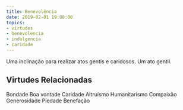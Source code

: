```yaml
---
title: Benevolência
date: 2019-02-01 19:00:00
topics: 
- virtudes
- benevolencia
- indulgencia
- caridade
---
```


Uma inclinação para realizar atos gentis e caridosos.
Um ato gentil.

## Virtudes Relacionadas
Bondade
Boa vontade
Caridade
Altruísmo
Humanitarismo
Compaixão
Generosidade
Piedade
Benefação
